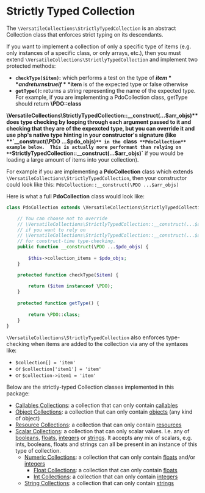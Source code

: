 # Strictly Typed Collection

The `\VersatileCollections\StrictlyTypedCollection` is an abstract Collection class
that enforces strict typing on its descendants. 

If you want to implement a collection of only a specific type of items (e.g. only 
instances of a specific class, or only arrays, etc.), then you must extend 
`\VersatileCollections\StrictlyTypedCollection` and implement two protected 
methods:
* **`checkType($item)`:** which performs a test on the type of **$item** and returns true if **$item** is of the expected type or false otherwise
* **`getType()`:** returns a string representing the name of the expected type. For example, if you are implementing a PdoCollection class, getType should return **\PDO::class**

**\VersatileCollections\StrictlyTypedCollection::__construct(...$arr_objs)** does 
type checking by looping through each argument passed to it and checking that they 
are of the expexcted type, but you can override it and use php's native type hinting 
in your constructor's signature (like **`__construct(\PDO ...$pdo_objs)`** in the `class` **PdoCollection** example below. 
This is actually more performant than relying on **`StrictlyTypedCollection::__construct(...$arr_objs)`** 
if you would be loading a large amount of items into your collection). 

For example if you are implementing a **PdoCollection** class which extends 
`\VersatileCollections\StrictlyTypedCollection`, then your constructor could look 
like this: `PdoCollection::__construct(\PDO ...$arr_objs)`

Here is what a full **PdoCollection** class would look like:

```php
class PdoCollection extends \VersatileCollections\StrictlyTypedCollection {

    // You can choose not to override 
    // \VersatileCollections\StrictlyTypedCollection::__construct(...$arr_objs)
    // if you want to rely on
    // \VersatileCollections\StrictlyTypedCollection::__construct(...$arr_objs)
    // for construct-time type-checking.
    public function __construct(\PDO ...$pdo_objs) {
                
        $this->collection_items = $pdo_objs;
    }

    protected function checkType($item) {
        
        return ($item instanceof \PDO);
    }
    
    protected function getType() {
        
        return \PDO::class;
    }
}

```

`\VersatileCollections\StrictlyTypedCollection` also enforces type-checking when
items are added to the collection via any of the syntaxes like:
* `$collection[] = 'item'`
* or `$collection['item1'] = 'item'` 
* or `$collection->item1 = 'item'`

Below are the strictly-typed Collection classes implemented in this package:

* [Callables Collections](CallablesCollections.md): a collection that can only contain [callables](http://php.net/manual/en/language.types.callable.php)
* [Object Collections](ObjectCollections.md): a collection that can only contain [objects](http://php.net/manual/en/language.types.object.php) (any kind of object)
* [Resource Collections](ResourceCollections.md): a collection that can only contain [resources](http://php.net/manual/en/language.types.resource.php)
* [Scalar Collections](ScalarCollections.md): a collection that can only scalar values. I.e. any of [booleans](http://php.net/manual/en/language.types.boolean.php), [floats](http://php.net/manual/en/language.types.float.php), [integers](http://php.net/manual/en/language.types.integer.php) or [strings](http://php.net/manual/en/language.types.string.php). It accepts any mix of scalars, e.g. ints, booleans, floats and strings can all be present in an instance of this type of collection.
    * [Numeric Collections](NumericCollections.md): a collection that can only contain [floats](http://php.net/manual/en/language.types.float.php) and/or [integers](http://php.net/manual/en/language.types.integer.php)
        * [Float Collections](FloatCollections.md): a collection that can only contain [floats](http://php.net/manual/en/language.types.float.php)
        * [Int Collections](IntCollections.md): a collection that can only contain [integers](http://php.net/manual/en/language.types.integer.php)
    * [String Collections](StringCollections.md): a collection that can only contain [strings](http://php.net/manual/en/language.types.string.php)

